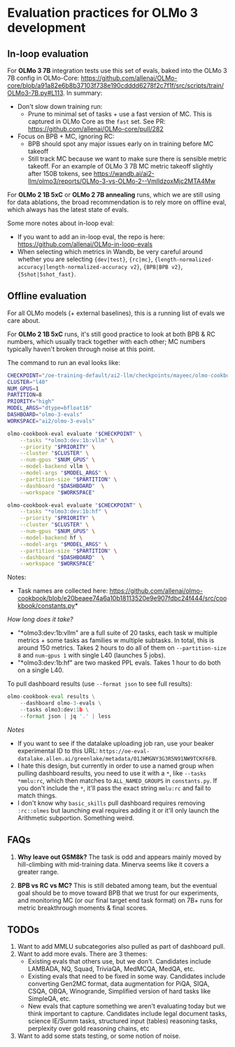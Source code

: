 # Evaluation practices for OLMo 3 development


## In-loop evaluation

For **OLMo 3 7B** integration tests use this set of evals, baked into the OLMo 3 7B config in OLMo-Core: https://github.com/allenai/OLMo-core/blob/a91a82e6b8b37103f738e190cdddd6278f2c7f1f/src/scripts/train/OLMo3-7B.py#L113. In summary:
* Don't slow down training run:
    * Prune to minimal set of tasks + use a fast version of MC. This is captured in OLMo Core as the `fast` set. See PR: https://github.com/allenai/OLMo-core/pull/282
* Focus on BPB + MC, ignoring RC:
    * BPB should spot any major issues early on in training before MC takeoff
    * Still track MC because we want to make sure there is sensible metric takeoff. For an example of OLMo 3 7B MC metric takeoff slightly after 150B tokens, see https://wandb.ai/ai2-llm/olmo3/reports/OLMo-3-vs-OLMo-2--VmlldzoxMjc2MTA4Mw


For **OLMo 2 1B 5xC** or **OLMo 2 7B annealing** runs, which we are still using for data ablations, the broad recommendation is to rely more on offline eval, which always has the latest state of evals.

Some more notes about in-loop eval:
* If you want to add an in-loop eval, the repo is here: https://github.com/allenai/OLMo-in-loop-evals
* When selecting which metrics in Wandb, be very careful around whether you are selecting `{dev|test}`, `{rc|mc}`, `{length-normalized-accuracy|length-normalized-accuracy v2}`, `{BPB|BPB v2}`, `{5shot|5shot_fast}`.


## Offline evaluation

For all OLMo models (+ external baselines), this is a running list of evals we care about.

For **OLMo 2 1B 5xC** runs, it's still good practice to look at both BPB & RC numbers, which usually track together with each other; MC numbers typically haven't broken through noise at this point.

The command to run an eval looks like:

```bash
CHECKPOINT="/oe-training-default/ai2-llm/checkpoints/mayeec/olmo-cookbook-core-v2-1bv2-5xC-dclm-baseline-topic-classified-sample-natural-28f8e9a9/step61000-hf"
CLUSTER="l40"
NUM_GPUS=1
PARTITION=8
PRIORITY="high"
MODEL_ARGS="dtype=bfloat16"
DASHBOARD="olmo-3-evals"
WORKSPACE="ai2/olmo-3-evals"

olmo-cookbook-eval evaluate "$CHECKPOINT" \
    --tasks "*olmo3:dev:1b:vllm" \
    --priority "$PRIORITY" \
    --cluster "$CLUSTER" \
    --num-gpus "$NUM_GPUS" \
    --model-backend vllm \
    --model-args "$MODEL_ARGS" \
    --partition-size "$PARTITION" \
    --dashboard "$DASHBOARD"  \
    --workspace "$WORKSPACE"

olmo-cookbook-eval evaluate "$CHECKPOINT" \
    --tasks "*olmo3:dev:1b:hf" \
    --priority "$PRIORITY" \
    --cluster "$CLUSTER" \
    --num-gpus "$NUM_GPUS" \
    --model-backend hf \
    --model-args "$MODEL_ARGS" \
    --partition-size "$PARTITION" \
    --dashboard "$DASHBOARD"  \
    --workspace "$WORKSPACE"
```

Notes: 
* Task names are collected here: https://github.com/allenai/olmo-cookbook/blob/e20beaee74a6a10b18113520e9e907fdbc24f444/src/cookbook/constants.py*


*How long does it take?*
* "*olmo3:dev:1b:vllm" are a full suite of 20 tasks, each task w multiple metrics + some tasks as families w multiple subtasks. In total, this is around 150 metrics. Takes 2 hours to do all of them on `--partition-size 8` and `num-gpus 1` with single L40 (launches 5 jobs).
* "*olmo3:dev:1b:hf" are two masked PPL evals. Takes 1 hour to do both on a single L40.

To pull dashboard results (use `--format json` to see full results):

```python
olmo-cookbook-eval results \
    --dashboard olmo-3-evals \
    --tasks olmo3:dev:1b \
    --format json | jq '.' | less
```


*Notes*
* If you want to see if the datalake uploading job ran, use your beaker experimental ID to this URL: `https://oe-eval-datalake.allen.ai/greenlake/metadata/01JWMGNY3G3R5N91NW9TCKF6FB`.
* I hate this design, but currently in order to use a named group when pulling dashboard results, you need to use it with a `*`, like `--tasks *mmlu:rc`, which then matches to `ALL_NAMED_GROUPS` in `constants.py`. If you don't include the `*`, it'll pass the exact string `mmlu:rc` and fail to match things.
* I don't know why `basic_skills` pull dashboard requires removing `:rc::olmes` but launching eval requires adding it or it'll only launch the Arithmetic subportion. Something weird.

## FAQs

1. **Why leave out GSM8k?** The task is odd and appears mainly moved by hill-climbing with mid-training data. Minerva seems like it covers a greater range.

2. **BPB vs RC vs MC?** This is still debated among team, but the eventual goal should be to move toward BPB that we trust for our experiments, and monitoring MC (or our final target end task format) on 7B+ runs for metric breakthrough moments & final scores.


## TODOs

1. Want to add MMLU subcategories also pulled as part of dashboard pull.
2. Want to add more evals. There are 3 themes:
    * Existing evals that others use, but we don't. Candidates include LAMBADA, NQ, Squad, TriviaQA, MedMCQA, MedQA, etc.
    * Existing evals that need to be fixed in some way. Candidates include converting Gen2MC format, data augmentation for PiQA, SIQA, CSQA, OBQA, Winogrande, Simplified version of hard tasks like SimpleQA, etc.
    * New evals that capture something we aren't evaluating today but we think important to capture. Candidates include legal document tasks, science IE/Summ tasks, structured input (tables) reasoning tasks, perplexity over gold reasoning chains, etc
3. Want to add some stats testing, or some notion of noise.
